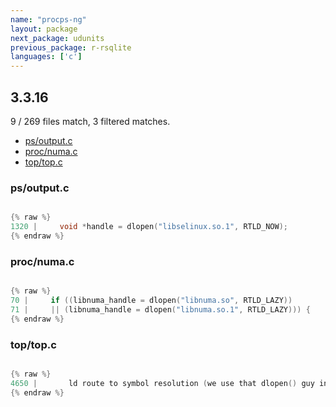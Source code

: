 ```yaml
---
name: "procps-ng"
layout: package
next_package: udunits
previous_package: r-rsqlite
languages: ['c']
---
```

## 3.3.16
9 / 269 files match, 3 filtered matches.

 - [ps/output.c](#psoutputc)
 - [proc/numa.c](#procnumac)
 - [top/top.c](#toptopc)

### ps/output.c

```c

{% raw %}
1320 |     void *handle = dlopen("libselinux.so.1", RTLD_NOW);
{% endraw %}

```
### proc/numa.c

```c

{% raw %}
70 |     if ((libnuma_handle = dlopen("libnuma.so", RTLD_LAZY))
71 |     || (libnuma_handle = dlopen("libnuma.so.1", RTLD_LAZY))) {
{% endraw %}

```
### top/top.c

```c

{% raw %}
4650 |       ld route to symbol resolution (we use that dlopen() guy instead)! */
{% endraw %}

```